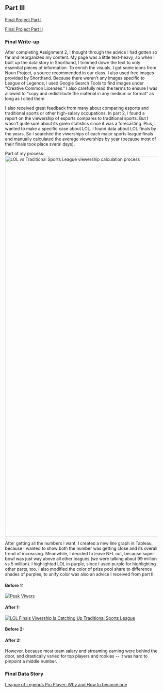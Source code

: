 ## Part III

[Final Project Part I](/final-project-part1.md)

[Final Project Part II](/final-project-part2.md)


### Final Write-up

After completing Assignment 2, I thought through the advice I had gotten so far and reorganized my content. My page was a little text-heavy, so when I built up the data story in Shorthand, I trimmed down the text to only essential pieces of information. To enrich the visuals, I got some icons from Noun Project, a source recommended in our class. I also used free images provided by Shorthand. Because there weren't any images specific to League of Legends, I used Google Search Tools to find images under "Creative Common Licenses." I also carefully read the terms to ensure I was allowed to "copy and redistribute the material in any medium or format" as long as I cited them. 

I also received great feedback from many about comparing esports and traditional sports or other high-salary occupations. In part 2, I found a report on the viewership of esports compares to traditional sports. But I wasn't quite sure about its given statistics since it was a forecasting. Plus, I wanted to make a specific case about LOL. I found data about LOL finals by the years. So I searched the viwerships of each major sports league finals and manually calculated the average viewerships by year (because most of their finals took place sveral days). 

Part of my process:
<img width="1254" alt="LOL vs Traditional Sports League viewership calculation process" src="https://user-images.githubusercontent.com/101654251/206995046-8dfa4f20-c38b-4bed-995d-a064a3cdefac.png">

After getting all the numbers I want, I created a new line graph in Tableau, because I wanted to show both the number was getting close and its overall trend of increasing. Meanwhile, I decided to leave NFL out, because super bowl was just way above all other leagues (we were talking about 99 million vs 5 million). I highlighted LOL in purple, since I used purple for highlighting other parts, too. I also modified the color of prize pool share to difference shades of purples, to unify color was also an advice I received from part II.

#### Before 1:

<div class='tableauPlaceholder' id='viz1669294714749' style='position: relative'><noscript><a href='#'><img alt='Peak Viwers ' src='https:&#47;&#47;public.tableau.com&#47;static&#47;images&#47;LO&#47;LOLPeakViwers&#47;Sheet1&#47;1_rss.png' style='border: none' /></a></noscript><object class='tableauViz'  style='display:none;'><param name='host_url' value='https%3A%2F%2Fpublic.tableau.com%2F' /> <param name='embed_code_version' value='3' /> <param name='site_root' value='' /><param name='name' value='LOLPeakViwers&#47;Sheet1' /><param name='tabs' value='no' /><param name='toolbar' value='yes' /><param name='static_image' value='https:&#47;&#47;public.tableau.com&#47;static&#47;images&#47;LO&#47;LOLPeakViwers&#47;Sheet1&#47;1.png' /> <param name='animate_transition' value='yes' /><param name='display_static_image' value='yes' /><param name='display_spinner' value='yes' /><param name='display_overlay' value='yes' /><param name='display_count' value='yes' /><param name='language' value='en-US' /></object></div>  


#### After 1:

<div class='tableauPlaceholder' id='viz1670833832658' style='position: relative'><noscript><a href='#'><img alt='LOL Finals Viwership Is Catching Up Traditional Sports League ' src='https:&#47;&#47;public.tableau.com&#47;static&#47;images&#47;LO&#47;LOLFinalsViwershipsvsOthers&#47;Sheet1&#47;1_rss.png' style='border: none' /></a></noscript><object class='tableauViz'  style='display:none;'><param name='host_url' value='https%3A%2F%2Fpublic.tableau.com%2F' /> <param name='embed_code_version' value='3' /> <param name='site_root' value='' /><param name='name' value='LOLFinalsViwershipsvsOthers&#47;Sheet1' /><param name='tabs' value='no' /><param name='toolbar' value='yes' /><param name='static_image' value='https:&#47;&#47;public.tableau.com&#47;static&#47;images&#47;LO&#47;LOLFinalsViwershipsvsOthers&#47;Sheet1&#47;1.png' /> <param name='animate_transition' value='yes' /><param name='display_static_image' value='yes' /><param name='display_spinner' value='yes' /><param name='display_overlay' value='yes' /><param name='display_count' value='yes' /><param name='language' value='en-US' /></object></div>                


#### Before 2:




#### After 2:



However, because most team salary and streaming earning were behind the door, and drastically varied for top players and rookies -- it was hard to pinpoint a middle number. 


### Final Data Story
<a href = "https://preview.shorthand.com/Bim4h18O7p4bYrz8" > League of Legends Pro Player: Why and How to become one </a>


